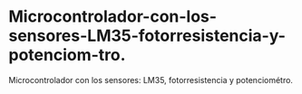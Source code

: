 # Microcontrolador-con-los-sensores-LM35-fotorresistencia-y-potenciom-tro.
Microcontrolador con los sensores: LM35, fotorresistencia y potenciométro.
